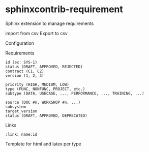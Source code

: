 # sphinxcontrib-requirement
Sphinx extension to manage requirements

import from csv
Export to csv

Configuration

Requirements

    id (ex: SYS-1)
    status (DRAFT, APPROVED, REJECTED)
    contract (C1, C2)
    version (1, 2, 3)

    priority (HIGH, MEDIUM, LOW)
    type (FUNC, NONFUNC, PROJECT, etc.)
    subtype (DATA, USECASE, ..., PERFORMANCE, ..., TRAINING, ...)

    source (DOC #n, WORKSHOP #n, ...)
    subsystem
    target_version
    status (DRAFT, APPROVED, DEPRECATED)


Links

    :link: name:id

Template for html and latex per type

